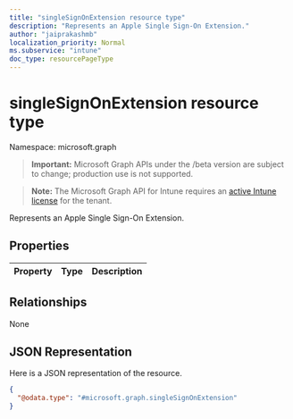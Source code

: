 ```yaml
---
title: "singleSignOnExtension resource type"
description: "Represents an Apple Single Sign-On Extension."
author: "jaiprakashmb"
localization_priority: Normal
ms.subservice: "intune"
doc_type: resourcePageType
---
```


# singleSignOnExtension resource type

Namespace: microsoft.graph
> **Important:** Microsoft Graph APIs under the /beta version are subject to change; production use is not supported.

> **Note:** The Microsoft Graph API for Intune requires an [active Intune license](https://go.microsoft.com/fwlink/?linkid=839381) for the tenant.


Represents an Apple Single Sign-On Extension.

## Properties
|Property|Type|Description|
|:---|:---|:---|

## Relationships
None

## JSON Representation
Here is a JSON representation of the resource.
<!-- {
  "blockType": "resource",
  "@odata.type": "microsoft.graph.singleSignOnExtension"
}
-->
``` json
{
  "@odata.type": "#microsoft.graph.singleSignOnExtension"
}
```
